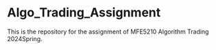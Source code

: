 # Algo_Trading_Assignment
This is the repository for the assignment of MFE5210 Algorithm Trading 2024Spring.
